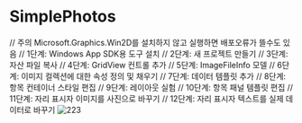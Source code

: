# SimplePhotos
// 주의 Microsoft.Graphics.Win2D를 설치하지 않고 실행하면 배포오류가 뜰수도 있음
// 1단계: Windows App SDK용 도구 설치
// 2단계: 새 프로젝트 만들기 
// 3단계: 자산 파일 복사 
// 4단계: GridView 컨트롤 추가
// 5단계: ImageFileInfo 모델
// 6단계: 이미지 컬렉션에 대한 속성 정의 및 채우기
// 7단계: 데이터 템플릿 추가 
// 8단계: 항목 컨테이너 스타일 편집 
// 9단계: 레이아웃 실험
// 10단계: 항목 패널 템플릿 편집 
// 11단계: 자리 표시자 이미지를 사진으로 바꾸기
// 12단계: 자리 표시자 텍스트를 실제 데이터로 바꾸기
![223](https://github.com/Simonsbed/SimplePhotos/assets/87604547/a50a36ba-e34a-4d27-a6ea-0a940f5a5bf7)
